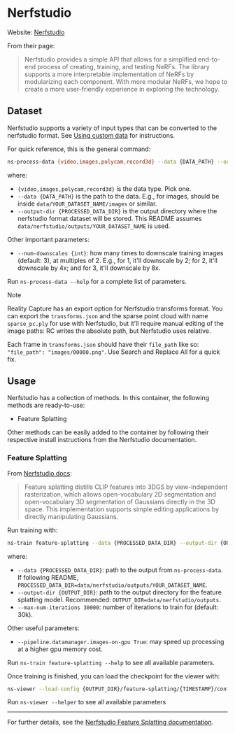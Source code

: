 # Nerfstudio

Website: [Nerfstudio](https://docs.nerf.studio/index.html)

From their page:

> Nerfstudio provides a simple API that allows for a simplified end-to-end process of creating, training, and testing NeRFs. The library supports a more interpretable implementation of NeRFs by modularizing each component. With more modular NeRFs, we hope to create a more user-friendly experience in exploring the technology.

## Dataset

Nerfstudio supports a variety of input types that can be converted to the nerfstudio format. See [Using custom data](https://docs.nerf.studio/quickstart/custom_dataset.html) for instructions.

For quick reference, this is the general command:

```sh
ns-process-data {video,images,polycam,record3d} --data {DATA_PATH} --output-dir {PROCESSED_DATA_DIR}
```

where:

- `{video,images,polycam,record3d}` is the data type. Pick one.
- `--data {DATA_PATH}` is the path to the data. E.g., for images, should be inside `data/YOUR_DATASET_NAME/images` or similar.
- `--output-dir {PROCESSED_DATA_DIR}` is the output directory where the nerfstudio format dataset will be stored. This README assumes `data/nerfstudio/outputs/YOUR_DATASET_NAME` is used.

Other important parameters:

- `--num-downscales {int}`: how many times to downscale training images (default: 3), at multiples of 2. E.g., for 1, it'll downscale by 2; for 2, it'll downscale by 4x; and for 3, it'll downscale by 8x.

Run `ns-process-data --help` for a complete list of parameters.

> [!NOTE]
> Reality Capture has an export option for Nerfstudio transforms format. You can export the `transforms.json` and the sparse point cloud with name `sparse_pc.ply` for use with Nerfstudio, but it'll require manual editing of the image paths: RC writes the absolute path, but Nerfstudio uses relative.
>
> Each frame in `transforms.json` should have their `file_path` like so: `"file_path": "images/00000.png"`. Use Search and Replace All for a quick fix.

## Usage

Nerfstudio has a collection of methods. In this container, the following methods are ready-to-use:

- Feature Splatting

Other methods can be easily added to the container by following their respective install instructions from the Nerfstudio documentation.

### Feature Splatting

From [Nerfstudio docs](https://docs.nerf.studio/nerfology/methods/feature_splatting.html):

> Feature splatting distills CLIP features into 3DGS by view-independent rasterization, which allows open-vocabulary 2D segmentation and open-vocabulary 3D segmentation of Gaussians directly in the 3D space. This implementation supports simple editing applications by directly manipulating Gaussians.

Run training with:

```sh
ns-train feature-splatting --data {PROCESSED_DATA_DIR} --output-dir {OUTPUT_DIR} --max-num-iterations 30000
```

where:

- `--data {PROCESSED_DATA_DIR}`: path to the output from `ns-process-data`. If following README, `PROCESSED_DATA_DIR=data/nerfstudio/outputs/YOUR_DATASET_NAME`.
- `--output-dir {OUTPUT_DIR}`: path to the output directory for the feature splatting model. Recommended: `OUTPUT_DIR=data/nerfstudio/outputs`.
- `--max-num-iterations 30000`: number of iterations to train for (default: 30k).

Other useful parameters:

- `--pipeline.datamanager.images-on-gpu True`: may speed up processing at a higher gpu memory cost.

Run `ns-train feature-splatting --help` to see all available parameters.

Once training is finished, you can load the checkpoint for the viewer with:

```sh
ns-viewer --load-config {OUTPUT_DIR}/feature-splatting/{TIMESTAMP}/config.yml
```

Run `ns-viewer --helper` to see all available parameters

---

For further details, see the [Nerfstudio Feature Splatting documentation](https://docs.nerf.studio/nerfology/methods/feature_splatting.html).
